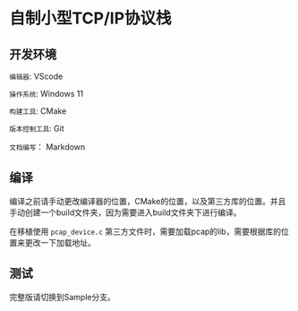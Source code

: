 # 自制小型TCP/IP协议栈

## 开发环境

`编辑器`: VScode

`操作系统`: Windows 11

`构建工具`: CMake 

`版本控制工具`: Git

`文档编写`： Markdown

## 编译
编译之前请手动更改编译器的位置，CMake的位置，以及第三方库的位置。并且手动创建一个build文件夹，因为需要进入build文件夹下进行编译。

在移植使用 `pcap_device.c` 第三方文件时，需要加载pcap的lib，需要根据库的位置来更改一下加载地址。

## 测试
完整版请切换到Sample分支。